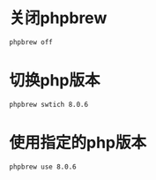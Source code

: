 # 关闭phpbrew
```bash
phpbrew off
```

# 切换php版本

```bash
phpbrew swtich 8.0.6
```


# 使用指定的php版本


```bash
phpbrew use 8.0.6
```
